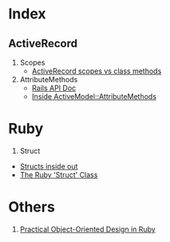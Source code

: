# Index

## ActiveRecord

1. Scopes
    * [ActiveRecord scopes vs class methods](http://blog.plataformatec.com.br/2013/02/active-record-scopes-vs-class-methods/)
2. AttributeMethods
    * [Rails API Doc](http://api.rubyonrails.org/classes/ActiveModel/AttributeMethods.html)
    * [Inside ActiveModel::AttributeMethods](https://github.com/oscardelben/words-about-code/blob/master/2012/04/rails-internals-inside-attribute-methods.md#rails-internals-inside-active-model-attribute-methods) 
     
# Ruby 

1. Struct
  * [Structs inside out](http://blog.rubybestpractices.com/posts/rklemme/017-Struct.html)
  * [The Ruby 'Struct' Class](http://stephaniehoh.github.io/blog/2013/12/28/the-ruby-struct-class/)
  
# Others
1. [Practical Object-Oriented Design in Ruby](https://github.com/skmetz/poodr)